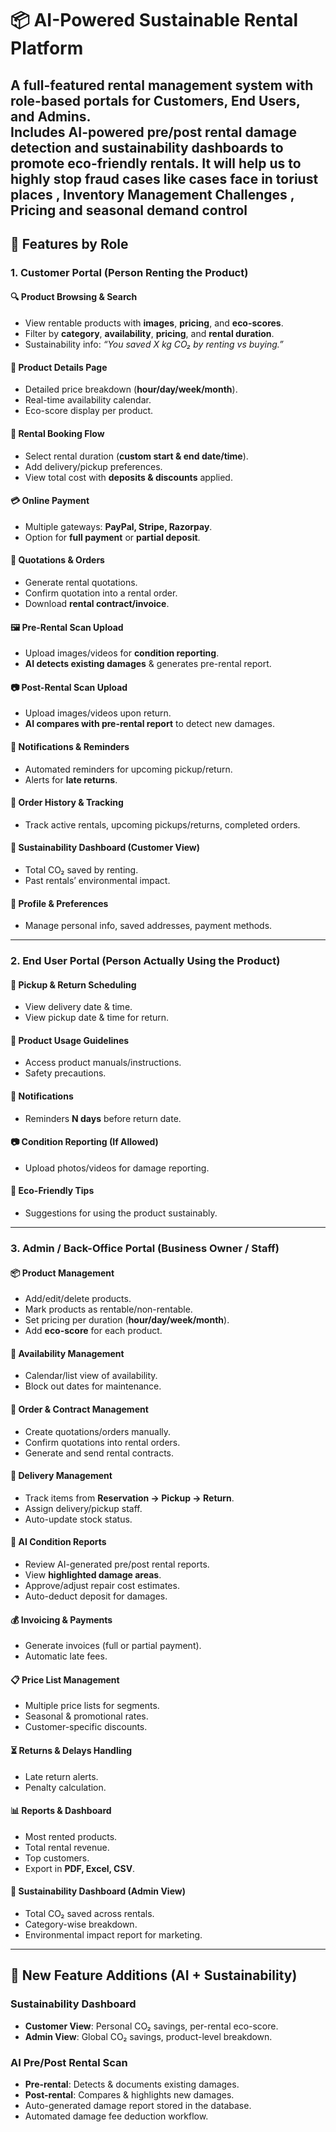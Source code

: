 # 📦 AI-Powered Sustainable Rental Platform

A full-featured rental management system with **role-based portals** for Customers, End Users, and Admins.  
Includes **AI-powered pre/post rental damage detection** and **sustainability dashboards** to promote eco-friendly rentals.
It will help us to highly stop fraud cases like cases face in toriust places , Inventory Management Challenges , Pricing and seasonal demand control
---

## 🚀 Features by Role

### **1. Customer Portal (Person Renting the Product)**

#### 🔍 Product Browsing & Search
- View rentable products with **images**, **pricing**, and **eco-scores**.
- Filter by **category**, **availability**, **pricing**, and **rental duration**.
- Sustainability info: _“You saved X kg CO₂ by renting vs buying.”_

#### 📄 Product Details Page
- Detailed price breakdown (**hour/day/week/month**).
- Real-time availability calendar.
- Eco-score display per product.

#### 🛒 Rental Booking Flow
- Select rental duration (**custom start & end date/time**).
- Add delivery/pickup preferences.
- View total cost with **deposits & discounts** applied.

#### 💳 Online Payment
- Multiple gateways: **PayPal, Stripe, Razorpay**.
- Option for **full payment** or **partial deposit**.

#### 📑 Quotations & Orders
- Generate rental quotations.
- Confirm quotation into a rental order.
- Download **rental contract/invoice**.

#### 🖼 Pre-Rental Scan Upload
- Upload images/videos for **condition reporting**.
- **AI detects existing damages** & generates pre-rental report.

#### 📷 Post-Rental Scan Upload
- Upload images/videos upon return.
- **AI compares with pre-rental report** to detect new damages.

#### 🔔 Notifications & Reminders
- Automated reminders for upcoming pickup/return.
- Alerts for **late returns**.

#### 📜 Order History & Tracking
- Track active rentals, upcoming pickups/returns, completed orders.

#### 🌱 Sustainability Dashboard (Customer View)
- Total CO₂ saved by renting.
- Past rentals’ environmental impact.

#### 👤 Profile & Preferences
- Manage personal info, saved addresses, payment methods.

---

### **2. End User Portal (Person Actually Using the Product)**

#### 🚚 Pickup & Return Scheduling
- View delivery date & time.
- View pickup date & time for return.

#### 📖 Product Usage Guidelines
- Access product manuals/instructions.
- Safety precautions.

#### 🔔 Notifications
- Reminders **N days** before return date.

#### 📷 Condition Reporting (If Allowed)
- Upload photos/videos for damage reporting.

#### 🌱 Eco-Friendly Tips
- Suggestions for using the product sustainably.

---

### **3. Admin / Back-Office Portal (Business Owner / Staff)**

#### 📦 Product Management
- Add/edit/delete products.
- Mark products as rentable/non-rentable.
- Set pricing per duration (**hour/day/week/month**).
- Add **eco-score** for each product.

#### 📅 Availability Management
- Calendar/list view of availability.
- Block out dates for maintenance.

#### 📑 Order & Contract Management
- Create quotations/orders manually.
- Confirm quotations into rental orders.
- Generate and send rental contracts.

#### 🚚 Delivery Management
- Track items from **Reservation → Pickup → Return**.
- Assign delivery/pickup staff.
- Auto-update stock status.

#### 🤖 AI Condition Reports
- Review AI-generated pre/post rental reports.
- View **highlighted damage areas**.
- Approve/adjust repair cost estimates.
- Auto-deduct deposit for damages.

#### 💰 Invoicing & Payments
- Generate invoices (full or partial payment).
- Automatic late fees.

#### 📋 Price List Management
- Multiple price lists for segments.
- Seasonal & promotional rates.
- Customer-specific discounts.

#### ⏳ Returns & Delays Handling
- Late return alerts.
- Penalty calculation.

#### 📊 Reports & Dashboard
- Most rented products.
- Total rental revenue.
- Top customers.
- Export in **PDF, Excel, CSV**.

#### 🌱 Sustainability Dashboard (Admin View)
- Total CO₂ saved across rentals.
- Category-wise breakdown.
- Environmental impact report for marketing.

---

## 🌟 New Feature Additions (AI + Sustainability)

### **Sustainability Dashboard**
- **Customer View**: Personal CO₂ savings, per-rental eco-score.
- **Admin View**: Global CO₂ savings, product-level breakdown.

### **AI Pre/Post Rental Scan**
- **Pre-rental**: Detects & documents existing damages.
- **Post-rental**: Compares & highlights new damages.
- Auto-generated damage report stored in the database.
- Automated damage fee deduction workflow.
